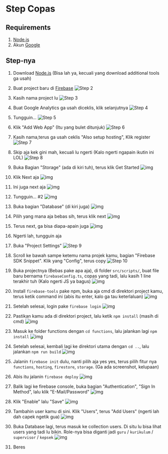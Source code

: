# Step Copas

## Requirements

1. [Node.js](https://nodejs.org/en/)
2. Akun [Google](https://google.com/)

## Step-nya

1. Download [Node.js](https://nodejs.org/en/) (Bisa lah ya, kecuali yang download additional tools ga usah)

2. Buat project baru di [Firebase](https://firebase.google.com/)
   ![Step 2](https://i.imgur.com/CT0kTad.png)

3. Kasih nama project lu
   ![Step 3](https://i.imgur.com/Ek89J6R.png)

4. Buat Google Analytics ga usah diceklis, klik selanjutnya
   ![Step 4](https://i.imgur.com/FmJ0KZ3.png)

5. Tungguin...
   ![Step 5](https://i.imgur.com/b4315Ju.png)

6. Klik "Add Web App" (Itu yang bulet ditunjuk)
   ![Step 6](https://i.imgur.com/mx2wvPK.png)

7. Kasih nama,terus ga usah ceklis "Also setup hosting", Klik register
   ![Step 7](https://i.imgur.com/N6jwVdT.png)

8. Skip aja kek gini mah, kecuali lu ngerti (Kalo ngerti ngapain ikutin ini LOL)
   ![Step 8](https://i.imgur.com/q36AhGi.png)

9. Buka Bagian "Storage" (ada di kiri tuh), terus klik Get Started
   ![img](https://i.imgur.com/qlXg7lp.png)

10. Klik Next aja
    ![img](https://i.imgur.com/a7dbzhC.png)

11. Ini juga next aja
    ![img](https://i.imgur.com/hxBMPhh.png)

12. Tungguin... #2
    ![img](https://i.imgur.com/3liwpOU.png)

13. Buka bagian "Database" (di kiri juga)
    ![img](https://i.imgur.com/rj6UCJa.png)

14. Pilih yang mana aja bebas sih, terus klik next
    ![img](https://i.imgur.com/Ct8E3Ow.png)

15. Terus next, ga bisa diapa-apain juga
    ![img](https://i.imgur.com/P4xVyfH.png)

16. Ngerti lah, tungguin aja

17. Buka "Project Settings"
    ![Step 9](https://i.imgur.com/8mCUOQI.png)

18. Scroll ke bawah sampe ketemu nama projek kamu, bagian "Firebase SDK Snippet". Klik yang "Config", terus copy
    ![Step 10](https://i.imgur.com/HuoaJh4.png)

19. Buka projectnya (Bebas pake apa aja), di folder `src/scripts/`, buat file baru bernama `firebaseConfig.ts`, copas yang tadi, lalu kasih 1 line terakhir tuh (Kalo ngerti JS ya bagus)
    ![img](https://i.imgur.com/TzsqwHS.png)

20. Install `firebase-tools` pake npm, buka aja cmd di direktori project kamu, terus ketik command ini (abis itu enter, kalo ga tau keterlaluan)
    ![img](https://i.imgur.com/2l9UaNC.png)

21. Setelah selesai, login pake `firebase login`
    ![img](https://i.imgur.com/KIhCwBT.png)

22. Pastikan kamu ada di direktori project, lalu ketik `npm install` (masih di cmd)
    ![img](https://i.imgur.com/8RynYwy.png)

23. Masuk ke folder functions dengan `cd functions`, lalu jalankan lagi `npm install`
    ![img](https://i.imgur.com/bIPPE0v.png)

24. Setelah selesai, kembali lagi ke direktori utama dengan `cd ..`, lalu jalankan `npm run build`
    ![img](https://i.imgur.com/KYeimlo.png)

25. Jalanin `firebase init` dulu, nanti pilih aja yes yes, terus pilih fitur nya `functions`, `hosting`, `firestore`, `storage`. (Ga ada screenshot, kelupaan)

26. Abis itu jalanin `firebase deploy`
    ![img](https://i.imgur.com/YmGMaFr.png)

27. Balik lagi ke firebase console, buka bagian "Authentication", "Sign In Method", lalu klik "E-Mail/Password"
    ![img](https://i.imgur.com/WhHBJIU.png)

28. Klik "Enable" lalu "Save"
    ![img](https://i.imgur.com/OBNlZzx.png)

29. Tambahin user kamu di sini. Klik "Users", terus "Add Users" (ngerti lah dah capek ngetik gua)
    ![img](https://i.imgur.com/rPiaz2b.png)

30. Buka Database lagi, terus masuk ke collection users. Di situ lu bisa lihat users yang tadi lu bikin. Role-nya bisa diganti jadi `guru` / `kurikulum` / `supervisor` / `kepsek`
    ![img](https://i.imgur.com/8kH7eVJ.png)

31. Beres
